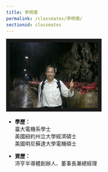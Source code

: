```yaml
---
title: 李明儒
permalink: /classmates/李明儒/
sectionid: classmates
---
```


<img src="/img/classmate_李明儒.jpg"
     alt="Photo of 李明儒"
     width="240" border="10" />

- **學歷：**<br />
  臺大電機系學士<br />
  美國紐約州立大學經濟碩士<br />
  美國明尼蘇達大學電機碩士

- **資歷：**<br />
  沛亨半導體創辦人、董事長兼總經理

